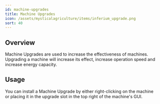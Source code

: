 ```yaml
---
id: machine-upgrades
title: Machine Upgrades
icon: /assets/mysticalagriculture/items/inferium_upgrade.png
sort: 40
---
```


## Overview

Machine Upgrades are used to increase the effectiveness of machines. Upgrading a machine will increase its effect, increase operation speed and increase energy capacity.

## Usage

You can install a Machine Upgrade by either right-clicking on the machine or placing it in the upgrade slot in the top right of the machine's GUI.  
